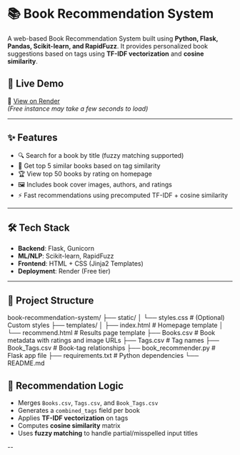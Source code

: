 # 📚 Book Recommendation System

A web-based Book Recommendation System built using **Python, Flask, Pandas, Scikit-learn, and RapidFuzz**. It provides personalized book suggestions based on tags using **TF-IDF vectorization** and **cosine similarity**.

## 🚀 Live Demo
🔗 [View on Render](https://book-recommendation-system-1-q0ae.onrender.com/)  
*(Free instance may take a few seconds to load)*

---

## ✨ Features

- 🔍 Search for a book by title (fuzzy matching supported)
- 📖 Get top 5 similar books based on tag similarity
- 🏆 View top 50 books by rating on homepage
- 🖼️ Includes book cover images, authors, and ratings
- ⚡ Fast recommendations using precomputed TF-IDF + cosine similarity

---

## 🛠️ Tech Stack

- **Backend**: Flask, Gunicorn
- **ML/NLP**: Scikit-learn, RapidFuzz
- **Frontend**: HTML + CSS (Jinja2 Templates)
- **Deployment**: Render (Free tier)

---

## 📁 Project Structure

book-recommendation-system/
├── static/
│ └── styles.css # (Optional) Custom styles
├── templates/
│ ├── index.html # Homepage template
│ └── recommend.html # Results page template
├── Books.csv # Book metadata with ratings and image URLs
├── Tags.csv # Tag names
├── Book_Tags.csv # Book-tag relationships
├── book_recommender.py # Flask app file
├── requirements.txt # Python dependencies
└── README.md


## 🧠 Recommendation Logic

- Merges `Books.csv`, `Tags.csv`, and `Book_Tags.csv`
- Generates a `combined_tags` field per book
- Applies **TF-IDF vectorization** on tags
- Computes **cosine similarity** matrix
- Uses **fuzzy matching** to handle partial/misspelled input titles

--


